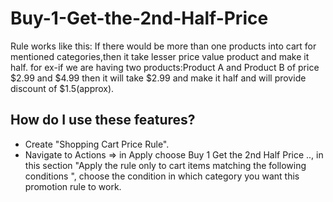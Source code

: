 # Buy-1-Get-the-2nd-Half-Price
Rule works like this: If there would be more than one products into cart for mentioned categories,then it take lesser price value product and make it half. for ex-if we are having two products:Product A and Product B of price $2.99 and $4.99 then it will take $2.99 and make it half and will provide discount of $1.5(approx).

How do I use these features?
---------------
* Create "Shopping Cart Price Rule".
* Navigate to Actions => in Apply choose Buy 1 Get the 2nd Half Price .., in this section "Apply the rule only to cart items matching the following conditions ", choose the condition in which category you want this promotion rule to work.
